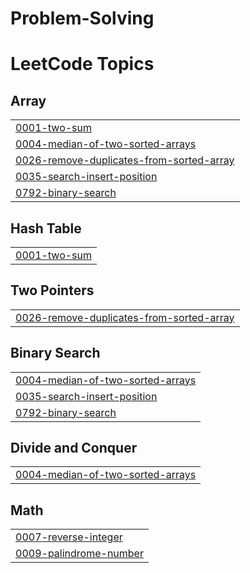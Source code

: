 # Problem-Solving
<!---LeetCode Topics Start-->
# LeetCode Topics
## Array
|  |
| ------- |
| [0001-two-sum](https://github.com/Abd-Elrahman-hany-Rawash/Problem-Solving/tree/master/0001-two-sum) |
| [0004-median-of-two-sorted-arrays](https://github.com/Abd-Elrahman-hany-Rawash/Problem-Solving/tree/master/0004-median-of-two-sorted-arrays) |
| [0026-remove-duplicates-from-sorted-array](https://github.com/Abd-Elrahman-hany-Rawash/Problem-Solving/tree/master/0026-remove-duplicates-from-sorted-array) |
| [0035-search-insert-position](https://github.com/Abd-Elrahman-hany-Rawash/Problem-Solving/tree/master/0035-search-insert-position) |
| [0792-binary-search](https://github.com/Abd-Elrahman-hany-Rawash/Problem-Solving/tree/master/0792-binary-search) |
## Hash Table
|  |
| ------- |
| [0001-two-sum](https://github.com/Abd-Elrahman-hany-Rawash/Problem-Solving/tree/master/0001-two-sum) |
## Two Pointers
|  |
| ------- |
| [0026-remove-duplicates-from-sorted-array](https://github.com/Abd-Elrahman-hany-Rawash/Problem-Solving/tree/master/0026-remove-duplicates-from-sorted-array) |
## Binary Search
|  |
| ------- |
| [0004-median-of-two-sorted-arrays](https://github.com/Abd-Elrahman-hany-Rawash/Problem-Solving/tree/master/0004-median-of-two-sorted-arrays) |
| [0035-search-insert-position](https://github.com/Abd-Elrahman-hany-Rawash/Problem-Solving/tree/master/0035-search-insert-position) |
| [0792-binary-search](https://github.com/Abd-Elrahman-hany-Rawash/Problem-Solving/tree/master/0792-binary-search) |
## Divide and Conquer
|  |
| ------- |
| [0004-median-of-two-sorted-arrays](https://github.com/Abd-Elrahman-hany-Rawash/Problem-Solving/tree/master/0004-median-of-two-sorted-arrays) |
## Math
|  |
| ------- |
| [0007-reverse-integer](https://github.com/Abd-Elrahman-hany-Rawash/Problem-Solving/tree/master/0007-reverse-integer) |
| [0009-palindrome-number](https://github.com/Abd-Elrahman-hany-Rawash/Problem-Solving/tree/master/0009-palindrome-number) |
<!---LeetCode Topics End-->